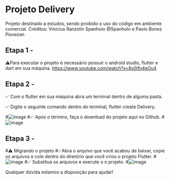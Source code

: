 # Projeto Delivery

Projeto destinado a estudos, sendo proibido o uso do código em ambiente comercial.
Créditos: Vinícius Ranzolin Spanholo @Spanholo e Paolo Bonez Piovezan

## Etapa 1 - 
⚠️Para executar o projeto é necessário possuír o android studio, flutter e dart em sua máquina.
https://www.youtube.com/watch?v=8v0Ifn4eOu4
## Etapa 2 -
✅ Com o flutter em sua máquina abra um terminal dentro de alguma pasta.  

✅ Digite o seguinte comando dentro do terminal, flutter create Delivery.  

#![image](https://user-images.githubusercontent.com/53911433/124665272-e68c4800-de82-11eb-83fb-f1eb3615e8ea.png)
#✅ Após o término, faça o download do projeto aqui no Github.
#![image](https://user-images.githubusercontent.com/53911433/124665419-13405f80-de83-11eb-81e1-8cc3edff4aba.png)
## Etapa 3 -
#⚠️ Migrando o projeto
#✅Abra o arquivo que você acabou de baixar, copie os arquivos e cole dentro do diretório que você criou o projeto Flutter.
#![image](https://user-images.githubusercontent.com/53911433/124665690-69ad9e00-de83-11eb-9bc6-2add371b7116.png)
#✅ Substitua os arquivos e execute o o projeto.
#![image](https://user-images.githubusercontent.com/53911433/124666057-dc1e7e00-de83-11eb-8bea-b030e8475190.png)

Qualquer dúvida estamos a disposição para ajudar!
